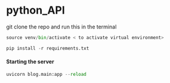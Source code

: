 # python_API

git clone the repo and run this in the terminal



```python
source venv/bin/activate < to activate virtual environment>

pip install -r requirements.txt
```

#### Starting the server 

```python
uvicorn blog.main:app --reload
```